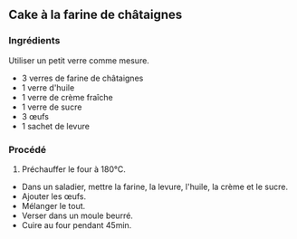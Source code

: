 ## Cake à la farine de châtaignes

### Ingrédients

Utiliser un petit verre comme mesure.

* 3 verres de farine de châtaignes
* 1 verre d'huile
* 1 verre de crème fraîche
* 1 verre de sucre
* 3 œufs
* 1 sachet de levure

### Procédé

1. Préchauffer le four à 180&deg;C.
- Dans un saladier, mettre la farine, la levure, l'huile, la crème et le sucre.
- Ajouter les œufs.
- Mélanger le tout.
- Verser dans un moule beurré.
- Cuire au four pendant 45min.
